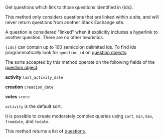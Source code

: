 Get questions which link to those questions identified in {ids}.

This method only considers questions that are linked within a site, and will never return questions from another Stack
Exchange site.

A question is considered "linked" when it explicitly includes a hyperlink to another question. There are no other
heuristics.

`{ids}` can contain up to 100 semicolon delimited ids. To find ids programmatically look for `question_id` on
[question objects](#model-Question).

The sorts accepted by this method operate on the following fields of the [question object](#model-Question):

**activity**
`last_activity_date`

**creation**
`creation_date`

**votes**
`score`

`activity` is the default sort.

It is possible to create moderately complex queries using `sort`, `min`, `max`, `fromdate`, and `todate`.

This method returns a list of [questions](#model-Question).

